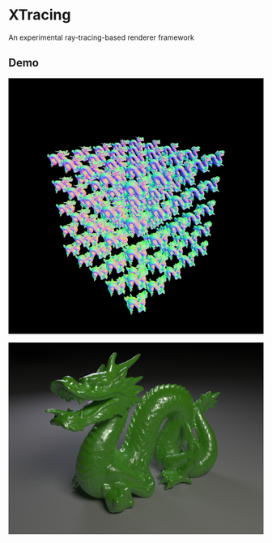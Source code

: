 # XTracing

An experimental ray-tracing-based renderer framework

## Demo

![BVH](demo/demo_instantializer/demo-instantializer-dragon.png?raw=true "BVH")

![BVH](demo/cse_168_hw4/scenes/dragon.png?raw=true "BVH")
